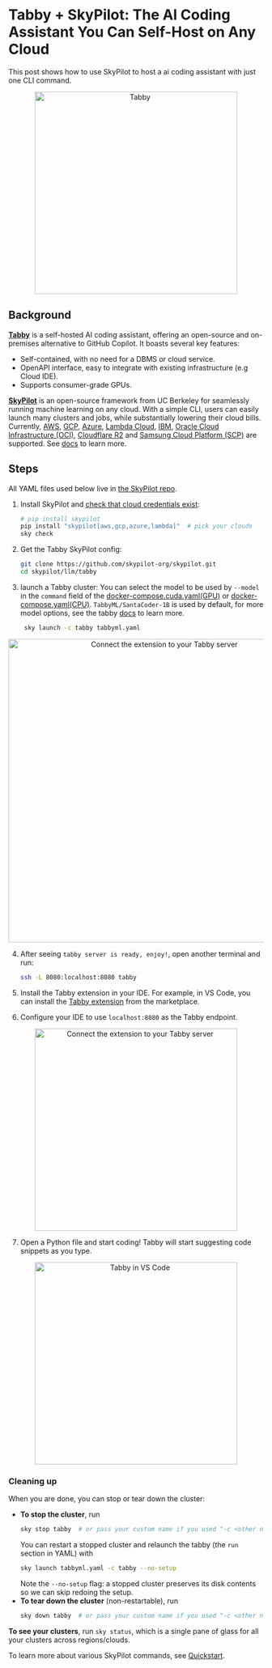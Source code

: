 # Tabby + SkyPilot: The AI Coding Assistant You Can Self-Host on Any Cloud

This post shows how to use SkyPilot to host a ai coding  assistant with just one CLI command.

<p align="center">
    <img src="https://tabby.tabbyml.com/assets/images/staring-tabby-on-llama-cpp-8a6c61f772489b004d32b630d02ce77a.png" alt="Tabby" width="400"/>
</p>

## Background

[**Tabby**](https://github.com/TabbyML/tabby) is a self-hosted AI coding assistant, offering an open-source and on-premises alternative to GitHub Copilot. It boasts several key features:

- Self-contained, with no need for a DBMS or cloud service.
- OpenAPI interface, easy to integrate with existing infrastructure (e.g Cloud IDE).
- Supports consumer-grade GPUs.

[**SkyPilot**](https://github.com/skypilot-org/skypilot) is an open-source framework from UC Berkeley for seamlessly running machine learning on any cloud. With a simple CLI, users can easily launch many clusters and jobs, while substantially lowering their cloud bills. Currently, [AWS](https://skypilot.readthedocs.io/en/latest/getting-started/installation.html#aws), [GCP](https://skypilot.readthedocs.io/en/latest/getting-started/installation.html#gcp),  [Azure](https://skypilot.readthedocs.io/en/latest/getting-started/installation.html#azure), [Lambda Cloud](https://skypilot.readthedocs.io/en/latest/getting-started/installation.html#lambda-cloud), [IBM](https://skypilot.readthedocs.io/en/latest/getting-started/installation.html#ibm), [Oracle Cloud Infrastructure (OCI)](https://skypilot.readthedocs.io/en/latest/getting-started/installation.html#oracle-cloud-infrastructure-oci), [Cloudflare R2](https://skypilot.readthedocs.io/en/latest/getting-started/installation.html#cloudflare-r2) and [Samsung Cloud Platform (SCP)](https://skypilot.readthedocs.io/en/latest/getting-started/installation.html#samsung-cloud-platform-scp) are supported. See [docs](https://skypilot.readthedocs.io/en/latest/) to learn more.

## Steps

All YAML files used below live in [the SkyPilot repo](https://github.com/skypilot-org/skypilot/tree/master/llm/tabby).

1. Install SkyPilot and [check that cloud credentials exist](https://skypilot.readthedocs.io/en/latest/getting-started/installation.html#cloud-account-setup):

    ```bash
    # pip install skypilot
    pip install "skypilot[aws,gcp,azure,lambda]"  # pick your clouds
    sky check
    ```

2. Get the Tabby SkyPilot config:

    ```bash
    git clone https://github.com/skypilot-org/skypilot.git
    cd skypilot/llm/tabby
    ```

3. launch a Tabby cluster:
    You can select the model to be used by `--model` in the `command` field of the [docker-compose.cuda.yaml(GPU)](./docker-compose.cuda.yaml) or [docker-compose.yaml(CPU)](./docker-compose.yaml). `TabbyML/SantaCoder-1B` is used by default, for more model options, see the tabby [docs](https://tabby.tabbyml.com/docs/models/) to learn more.

    ```bash
     sky launch -c tabby tabbyml.yaml
    ```

<p align="center">
    <img src="https://i.imgur.com/llV1e59.png" alt="Connect the extension to your Tabby server" width="600"/>
</p>

4. After seeing `tabby server is ready, enjoy!`, open another terminal and run:

    ```bash
    ssh -L 8080:localhost:8080 tabby
    ```

5. Install the Tabby extension in your IDE. For example, in VS Code, you can install the [Tabby extension](https://marketplace.visualstudio.com/items?itemName=TabbyML.vscode-tabby) from the marketplace.

6. Configure your IDE to use `localhost:8080` as the Tabby endpoint.

<p align="center">
    <img src="https://i.imgur.com/xArnbbn.png" alt="Connect the extension to your Tabby server" width="400"/>
</p>

7. Open a Python file and start coding! Tabby will start suggesting code snippets as you type.

<p align="center">
    <img src="https://tabby.tabbyml.com/img/demo.gif" alt="Tabby in VS Code" width="400"/>
</p>

### Cleaning up

When you are done, you can stop or tear down the cluster:

- **To stop the cluster**, run
    ```bash
    sky stop tabby  # or pass your custom name if you used "-c <other name>"
    ```
    You can restart a stopped cluster and relaunch the tabby (the `run` section in YAML) with
    ```bash
    sky launch tabbyml.yaml -c tabby --no-setup
    ```
    Note the `--no-setup` flag: a stopped cluster preserves its disk contents so we can skip redoing the setup.
- **To tear down the cluster** (non-restartable), run
    ```bash
    sky down tabby  # or pass your custom name if you used "-c <other name>"
    ```
**To see your clusters**, run `sky status`, which is a single pane of glass for all your clusters across regions/clouds.

To learn more about various SkyPilot commands, see [Quickstart](https://skypilot.readthedocs.io/en/latest/getting-started/quickstart.html).
